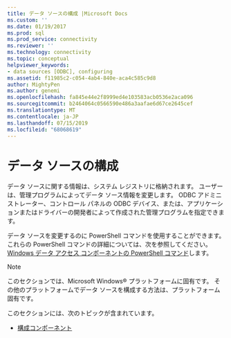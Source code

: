 ```yaml
---
title: データ ソースの構成 |Microsoft Docs
ms.custom: ''
ms.date: 01/19/2017
ms.prod: sql
ms.prod_service: connectivity
ms.reviewer: ''
ms.technology: connectivity
ms.topic: conceptual
helpviewer_keywords:
- data sources [ODBC], configuring
ms.assetid: f11985c2-c054-4ab4-840e-aca4c585c9d8
author: MightyPen
ms.author: genemi
ms.openlocfilehash: fa845e44e2f8999ed4e103583acb0536e2aca096
ms.sourcegitcommit: b2464064c0566590e486a3aafae6d67ce2645cef
ms.translationtype: MT
ms.contentlocale: ja-JP
ms.lasthandoff: 07/15/2019
ms.locfileid: "68068619"
---
```

# <a name="configuring-data-sources"></a>データ ソースの構成
データ ソースに関する情報は、システム レジストリに格納されます。 ユーザーは、管理プログラムによってデータ ソース情報を変更します。 ODBC アドミニストレーター、コントロール パネルの ODBC デバイス、または、アプリケーションまたはドライバーの開発者によって作成された管理プログラムを指定できます。  
  
 データ ソースを変更するのに PowerShell コマンドを使用することができます。 これらの PowerShell コマンドの詳細については、次を参照してください。 [Windows データ アクセス コンポーネントの PowerShell コマンド](https://msdn.microsoft.com/library/windows/desktop/jj134064.aspx)します。  
  
> [!NOTE]  
>  このセクションでは、Microsoft Windows® プラットフォームに固有です。 その他のプラットフォームでデータ ソースを構成する方法は、プラットフォーム固有です。  
  
 このセクションには、次のトピックが含まれています。  
  
-   [構成コンポーネント](../../../odbc/reference/install/configuration-components.md)
